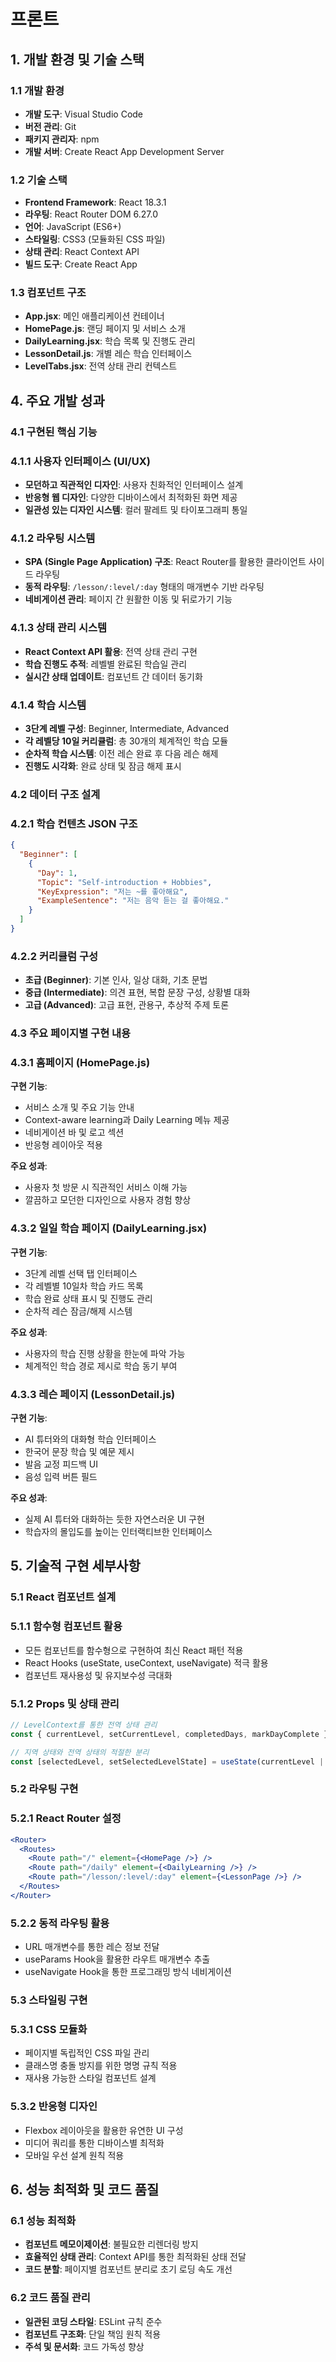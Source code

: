 # 프론트

## 1. 개발 환경 및 기술 스택

### 1.1 개발 환경

- **개발 도구**: Visual Studio Code
- **버전 관리**: Git
- **패키지 관리자**: npm
- **개발 서버**: Create React App Development Server

### 1.2 기술 스택

- **Frontend Framework**: React 18.3.1
- **라우팅**: React Router DOM 6.27.0
- **언어**: JavaScript (ES6+)
- **스타일링**: CSS3 (모듈화된 CSS 파일)
- **상태 관리**: React Context API
- **빌드 도구**: Create React App

### 1.3 컴포넌트 구조

- **App.jsx**: 메인 애플리케이션 컨테이너
- **HomePage.js**: 랜딩 페이지 및 서비스 소개
- **DailyLearning.jsx**: 학습 목록 및 진행도 관리
- **LessonDetail.js**: 개별 레슨 학습 인터페이스
- **LevelTabs.jsx**: 전역 상태 관리 컨텍스트

## 4. 주요 개발 성과

### 4.1 구현된 핵심 기능

### 4.1.1 사용자 인터페이스 (UI/UX)

- **모던하고 직관적인 디자인**: 사용자 친화적인 인터페이스 설계
- **반응형 웹 디자인**: 다양한 디바이스에서 최적화된 화면 제공
- **일관성 있는 디자인 시스템**: 컬러 팔레트 및 타이포그래피 통일

### 4.1.2 라우팅 시스템

- **SPA (Single Page Application) 구조**: React Router를 활용한 클라이언트 사이드 라우팅
- **동적 라우팅**: `/lesson/:level/:day` 형태의 매개변수 기반 라우팅
- **네비게이션 관리**: 페이지 간 원활한 이동 및 뒤로가기 기능

### 4.1.3 상태 관리 시스템

- **React Context API 활용**: 전역 상태 관리 구현
- **학습 진행도 추적**: 레벨별 완료된 학습일 관리
- **실시간 상태 업데이트**: 컴포넌트 간 데이터 동기화

### 4.1.4 학습 시스템

- **3단계 레벨 구성**: Beginner, Intermediate, Advanced
- **각 레벨당 10일 커리큘럼**: 총 30개의 체계적인 학습 모듈
- **순차적 학습 시스템**: 이전 레슨 완료 후 다음 레슨 해제
- **진행도 시각화**: 완료 상태 및 잠금 해제 표시

### 4.2 데이터 구조 설계

### 4.2.1 학습 컨텐츠 JSON 구조

```json
{
  "Beginner": [
    {
      "Day": 1,
      "Topic": "Self-introduction + Hobbies",
      "KeyExpression": "저는 ~를 좋아해요",
      "ExampleSentence": "저는 음악 듣는 걸 좋아해요."
    }
  ]
}

```

### 4.2.2 커리큘럼 구성

- **초급 (Beginner)**: 기본 인사, 일상 대화, 기초 문법
- **중급 (Intermediate)**: 의견 표현, 복합 문장 구성, 상황별 대화
- **고급 (Advanced)**: 고급 표현, 관용구, 추상적 주제 토론

### 4.3 주요 페이지별 구현 내용

### 4.3.1 홈페이지 (HomePage.js)

**구현 기능**:

- 서비스 소개 및 주요 기능 안내
- Context-aware learning과 Daily Learning 메뉴 제공
- 네비게이션 바 및 로고 섹션
- 반응형 레이아웃 적용

**주요 성과**:

- 사용자 첫 방문 시 직관적인 서비스 이해 가능
- 깔끔하고 모던한 디자인으로 사용자 경험 향상

### 4.3.2 일일 학습 페이지 (DailyLearning.jsx)

**구현 기능**:

- 3단계 레벨 선택 탭 인터페이스
- 각 레벨별 10일차 학습 카드 목록
- 학습 완료 상태 표시 및 진행도 관리
- 순차적 레슨 잠금/해제 시스템

**주요 성과**:

- 사용자의 학습 진행 상황을 한눈에 파악 가능
- 체계적인 학습 경로 제시로 학습 동기 부여

### 4.3.3 레슨 페이지 (LessonDetail.js)

**구현 기능**:

- AI 튜터와의 대화형 학습 인터페이스
- 한국어 문장 학습 및 예문 제시
- 발음 교정 피드백 UI
- 음성 입력 버튼 필드

**주요 성과**:

- 실제 AI 튜터와 대화하는 듯한 자연스러운 UI 구현
- 학습자의 몰입도를 높이는 인터랙티브한 인터페이스

## 5. 기술적 구현 세부사항

### 5.1 React 컴포넌트 설계

### 5.1.1 함수형 컴포넌트 활용

- 모든 컴포넌트를 함수형으로 구현하여 최신 React 패턴 적용
- React Hooks (useState, useContext, useNavigate) 적극 활용
- 컴포넌트 재사용성 및 유지보수성 극대화

### 5.1.2 Props 및 상태 관리

```jsx
// LevelContext를 통한 전역 상태 관리
const { currentLevel, setCurrentLevel, completedDays, markDayComplete } = useLevel();

// 지역 상태와 전역 상태의 적절한 분리
const [selectedLevel, setSelectedLevelState] = useState(currentLevel || 'Beginner');
```

### 5.2 라우팅 구현

### 5.2.1 React Router 설정

```jsx
<Router>
  <Routes>
    <Route path="/" element={<HomePage />} />
    <Route path="/daily" element={<DailyLearning />} />
    <Route path="/lesson/:level/:day" element={<LessonPage />} />
  </Routes>
</Router>
```

### 5.2.2 동적 라우팅 활용

- URL 매개변수를 통한 레슨 정보 전달
- useParams Hook을 활용한 라우트 매개변수 추출
- useNavigate Hook을 통한 프로그래밍 방식 네비게이션

### 5.3 스타일링 구현

### 5.3.1 CSS 모듈화

- 페이지별 독립적인 CSS 파일 관리
- 클래스명 충돌 방지를 위한 명명 규칙 적용
- 재사용 가능한 스타일 컴포넌트 설계

### 5.3.2 반응형 디자인

- Flexbox 레이아웃을 활용한 유연한 UI 구성
- 미디어 쿼리를 통한 디바이스별 최적화
- 모바일 우선 설계 원칙 적용

## 6. 성능 최적화 및 코드 품질

### 6.1 성능 최적화

- **컴포넌트 메모이제이션**: 불필요한 리렌더링 방지
- **효율적인 상태 관리**: Context API를 통한 최적화된 상태 전달
- **코드 분할**: 페이지별 컴포넌트 분리로 초기 로딩 속도 개선

### 6.2 코드 품질 관리

- **일관된 코딩 스타일**: ESLint 규칙 준수
- **컴포넌트 구조화**: 단일 책임 원칙 적용
- **주석 및 문서화**: 코드 가독성 향상
